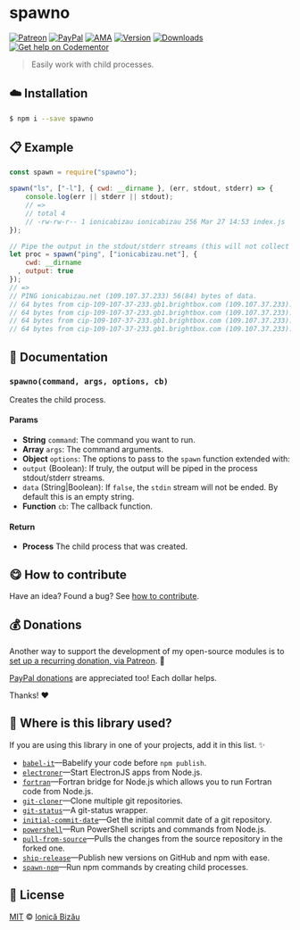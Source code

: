 
# spawno

 [![Patreon](https://img.shields.io/badge/Support%20me%20on-Patreon-%23e6461a.svg)][patreon] [![PayPal](https://img.shields.io/badge/%24-paypal-f39c12.svg)][paypal-donations] [![AMA](https://img.shields.io/badge/ask%20me-anything-1abc9c.svg)](https://github.com/IonicaBizau/ama) [![Version](https://img.shields.io/npm/v/spawno.svg)](https://www.npmjs.com/package/spawno) [![Downloads](https://img.shields.io/npm/dt/spawno.svg)](https://www.npmjs.com/package/spawno) [![Get help on Codementor](https://cdn.codementor.io/badges/get_help_github.svg)](https://www.codementor.io/johnnyb?utm_source=github&utm_medium=button&utm_term=johnnyb&utm_campaign=github)

> Easily work with child processes.

## :cloud: Installation

```sh
$ npm i --save spawno
```


## :clipboard: Example



```js
const spawn = require("spawno");

spawn("ls", ["-l"], { cwd: __dirname }, (err, stdout, stderr) => {
    console.log(err || stderr || stdout);
    // =>
    // total 4
    // -rw-rw-r-- 1 ionicabizau ionicabizau 256 Mar 27 14:53 index.js
});

// Pipe the output in the stdout/stderr streams (this will not collect the output in memory)
let proc = spawn("ping", ["ionicabizau.net"], {
    cwd: __dirname
  , output: true
});
// =>
// PING ionicabizau.net (109.107.37.233) 56(84) bytes of data.
// 64 bytes from cip-109-107-37-233.gb1.brightbox.com (109.107.37.233): icmp_seq=1 ttl=54 time=49.2 ms
// 64 bytes from cip-109-107-37-233.gb1.brightbox.com (109.107.37.233): icmp_seq=2 ttl=54 time=44.4 ms
// 64 bytes from cip-109-107-37-233.gb1.brightbox.com (109.107.37.233): icmp_seq=3 ttl=54 time=47.9 ms
// 64 bytes from cip-109-107-37-233.gb1.brightbox.com (109.107.37.233): icmp_seq=4 ttl=54 time=46.3 ms
```

## :memo: Documentation


### `spawno(command, args, options, cb)`
Creates the child process.

#### Params
- **String** `command`: The command you want to run.
- **Array** `args`: The command arguments.
- **Object** `options`: The options to pass to the `spawn` function extended with:
 - `output` (Boolean): If truly, the output will be piped in the
   process stdout/stderr streams.
 - `data` (String|Boolean): If `false`, the `stdin` stream will not be ended. By default this is an empty string.
- **Function** `cb`: The callback function.

#### Return
- **Process** The child process that was created.



## :yum: How to contribute
Have an idea? Found a bug? See [how to contribute][contributing].


## :moneybag: Donations

Another way to support the development of my open-source modules is
to [set up a recurring donation, via Patreon][patreon]. :rocket:

[PayPal donations][paypal-donations] are appreciated too! Each dollar helps.

Thanks! :heart:

## :dizzy: Where is this library used?
If you are using this library in one of your projects, add it in this list. :sparkles:


 - [`babel-it`](https://github.com/IonicaBizau/babel-it#readme)—Babelify your code before `npm publish`.
 - [`electroner`](https://github.com/IonicaBizau/electroner#readme)—Start ElectronJS apps from Node.js.
 - [`fortran`](https://github.com/IonicaBizau/node-fortran)—Fortran bridge for Node.js which allows you to run Fortran code from Node.js.
 - [`git-cloner`](https://github.com/IonicaBizau/git-cloner#readme)—Clone multiple git repositories.
 - [`git-status`](https://github.com/IonicaBizau/git-status#readme)—A git-status wrapper.
 - [`initial-commit-date`](https://github.com/IonicaBizau/initial-commit-date#readme)—Get the initial commit date of a git repository.
 - [`powershell`](https://github.com/IonicaBizau/powershell#readme)—Run PowerShell scripts and commands from Node.js.
 - [`pull-from-source`](https://github.com/IonicaBizau/pull-from-source#readme)—Pulls the changes from the source repository in the forked one.
 - [`ship-release`](https://github.com/IonicaBizau/ship-release#readme)—Publish new versions on GitHub and npm with ease.
 - [`spawn-npm`](https://github.com/IonicaBizau/spawn-npm#readme)—Run npm commands by creating child processes.

## :scroll: License

[MIT][license] © [Ionică Bizău][website]

[patreon]: https://www.patreon.com/ionicabizau
[paypal-donations]: https://www.paypal.com/cgi-bin/webscr?cmd=_s-xclick&hosted_button_id=RVXDDLKKLQRJW
[donate-now]: http://i.imgur.com/6cMbHOC.png


[license]: http://showalicense.com/?fullname=Ionic%C4%83%20Biz%C4%83u%20%3Cbizauionica%40gmail.com%3E%20(http%3A%2F%2Fionicabizau.net)&year=2016#license-mit

[website]: http://ionicabizau.net
[contributing]: /CONTRIBUTING.md
[docs]: /DOCUMENTATION.md
